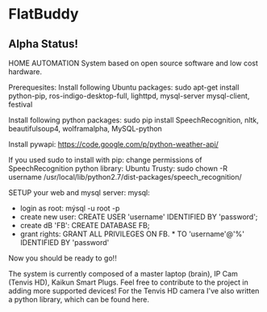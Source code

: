 # FlatBuddy
## Alpha Status! 
HOME AUTOMATION System based on open source software and low cost hardware.

Prerequesites:
Install following Ubuntu packages: sudo apt-get install python-pip, ros-indigo-desktop-full, lighttpd, mysql-server mysql-client, festival

Install following python packages: sudo pip install SpeechRecognition, nltk, beautifulsoup4, wolframalpha, MySQL-python

Install pywapi: https://code.google.com/p/python-weather-api/

If you used sudo to install with pip: change permissions of SpeechRecognition python library:
Ubuntu Trusty: sudo chown -R username /usr/local/lib/python2.7/dist-packages/speech_recognition/  

SETUP your web and mysql server:
mysql:
- login as root: mýsql -u root -p
- create new user: CREATE USER 'username' IDENTIFIED BY 'password';
- create dB 'FB': CREATE DATABASE FB;
- grant rights: GRANT ALL PRIVILEGES ON FB. * TO 'username'@'%' IDENTIFIED BY 'password'


Now you should be ready to go!!

The system is currently composed of a master laptop (brain), IP Cam (Tenvis HD), Kaikun Smart Plugs.
Feel free to contribute to the project in adding more supported devices!
For the Tenvis HD camera I've also written a python library, which can be found here.
